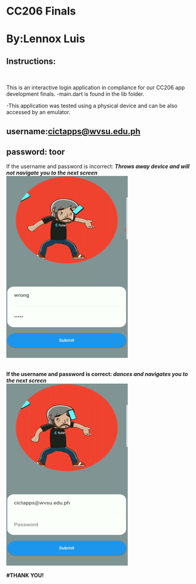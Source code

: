 # CC206 Finals

# By:Lennox Luis

## Instructions:
<br>

This is an interactive login application in compliance for our CC206 app development finals.
-main.dart is found in the lib folder.


-This application was tested using a physical device and can be also accessed by an emulator.


## username:cictapps@wvsu.edu.ph
## password: toor

If the username and password is incorrect: <b>*Throws away device and will not navigate you to the next screen*
![UI](https://github.com/LennoxLuis/final_app/blob/master/assets/wrong.gif)
<br>
<br>

If the username and password is correct: <b>*dances and navigates you to the next screen*
<br>
![UI](https://github.com/LennoxLuis/final_app/blob/master/assets/correct.gif)




#THANK YOU!
